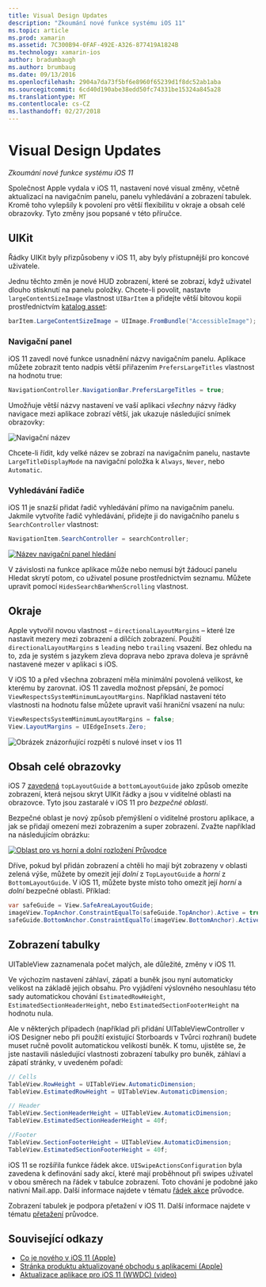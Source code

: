 ```yaml
---
title: Visual Design Updates
description: "Zkoumání nové funkce systému iOS 11"
ms.topic: article
ms.prod: xamarin
ms.assetid: 7C300B94-0FAF-492E-A326-877419A1824B
ms.technology: xamarin-ios
author: bradumbaugh
ms.author: brumbaug
ms.date: 09/13/2016
ms.openlocfilehash: 2904a7da73f5bf6e8960f65239d1f8dc52ab1aba
ms.sourcegitcommit: 6cd40d190abe38edd50fc74331be15324a845a28
ms.translationtype: MT
ms.contentlocale: cs-CZ
ms.lasthandoff: 02/27/2018
---
```

# <a name="visual-design-updates"></a>Visual Design Updates

_Zkoumání nové funkce systému iOS 11_

Společnost Apple vydala v iOS 11, nastavení nové visual změny, včetně aktualizací na navigačním panelu, panelu vyhledávání a zobrazení tabulek. Kromě toho vylepšily k povolení pro větší flexibilitu v okraje a obsah celé obrazovky. Tyto změny jsou popsané v této příručce.

## <a name="uikit"></a>UIKit

Řádky UIKit byly přizpůsobeny v iOS 11, aby byly přístupnější pro koncové uživatele.

Jednu těchto změn je nové HUD zobrazení, které se zobrazí, když uživatel dlouho stisknutí na panelu položky. Chcete-li povolit, nastavte `largeContentSizeImage` vlastnost `UIBarItem` a přidejte větší bitovou kopii prostřednictvím [katalog asset](~/ios/app-fundamentals/images-icons/displaying-an-image.md):

```csharp
barItem.LargeContentSizeImage = UIImage.FromBundle("AccessibleImage");
```

### <a name="navigation-bar"></a>Navigační panel
iOS 11 zavedl nové funkce usnadnění názvy navigačním panelu. Aplikace můžete zobrazit tento nadpis větší přiřazením `PrefersLargeTitles` vlastnost na hodnotu true:

```csharp
NavigationController.NavigationBar.PrefersLargeTitles = true;
```

Umožňuje větší názvy nastavení ve vaší aplikaci _všechny_ názvy řádky navigace mezi aplikace zobrazí větší, jak ukazuje následující snímek obrazovky:

![Navigační název](visual-design-images/image7.png)

Chcete-li řídit, kdy velké název se zobrazí na navigačním panelu, nastavte `LargeTitleDisplayMode` na navigační položka k `Always`, `Never`, nebo `Automatic`.

### <a name="search-controller"></a>Vyhledávání řadiče

iOS 11 je snazší přidat řadič vyhledávání přímo na navigačním panelu. Jakmile vytvoříte řadič vyhledávání, přidejte ji do navigačního panelu s `SearchController` vlastnost:

```csharp
NavigationItem.SearchController = searchController;
```

[![Název navigační panel hledání](visual-design-images/image8-sml.png)](visual-design-images/image8-sml.png)

V závislosti na funkce aplikace může nebo nemusí být žádoucí panelu Hledat skrytí potom, co uživatel posune prostřednictvím seznamu. Můžete upravit pomocí `HidesSearchBarWhenScrolling` vlastnost.

## <a name="margins"></a>Okraje

Apple vytvořil novou vlastnost – `directionalLayoutMargins` – které lze nastavit mezery mezi zobrazení a dílčích zobrazení. Použití `directionalLayoutMargins` s `leading` nebo `trailing` vsazení. Bez ohledu na to, zda je systém s jazykem zleva doprava nebo zprava doleva je správně nastavené mezer v aplikaci s iOS.

V iOS 10 a před všechna zobrazení měla minimální povolená velikost, ke kterému by zarovnat. iOS 11 zavedla možnost přepsání, že pomocí `ViewRespectsSystemMinimumLayoutMargins`. Například nastavení této vlastnosti na hodnotu false můžete upravit vaší hraniční vsazení na nulu:

```csharp
ViewRespectsSystemMinimumLayoutMargins = false;
View.LayoutMargins = UIEdgeInsets.Zero;
```
![Obrázek znázorňující rozpětí s nulové inset v ios 11](visual-design-images/image9.png)

<a name="fullscreen" />

## <a name="full-screen-content"></a>Obsah celé obrazovky

iOS 7 [zavedená](~/ios/platform/introduction-to-ios7/ios7-ui.md#fullscreen) `topLayoutGuide` a `bottomLayoutGuide` jako způsob omezíte zobrazení, která nejsou skryt UIKit řádky a jsou v viditelné oblasti na obrazovce. Tyto jsou zastaralé v iOS 11 pro _bezpečné oblasti_.

Bezpečné oblast je nový způsob přemýšlení o viditelné prostoru aplikace, a jak se přidají omezení mezi zobrazením a super zobrazení. Zvažte například na následujícím obrázku:

[![Oblast pro vs horní a dolní rozložení Průvodce](visual-design-images/image10-sml.png)](visual-design-images/image10.png)

Dříve, pokud byl přidán zobrazení a chtěli ho mají být zobrazeny v oblasti zelená výše, můžete by omezit její _dolní_ z `TopLayoutGuide` a _horní_ z `BottomLayoutGuide`. V iOS 11, můžete byste místo toho omezit její _horní_ a _dolní_ bezpečné oblasti. Příklad:

```csharp
var safeGuide = View.SafeAreaLayoutGuide;
imageView.TopAnchor.ConstraintEqualTo(safeGuide.TopAnchor).Active = true;
safeGuide.BottomAnchor.ConstraintEqualTo(imageView.BottomAnchor).Active = true;
```

## <a name="table-view"></a>Zobrazení tabulky

UITableView zaznamenala počet malých, ale důležité, změny v iOS 11.

Ve výchozím nastavení záhlaví, zápatí a buněk jsou nyní automaticky velikost na základě jejich obsahu. Pro vyjádření výslovného nesouhlasu této sady automatickou chování `EstimatedRowHeight`, `EstimatedSectionHeaderHeight`, nebo `EstimatedSectionFooterHeight` na hodnotu nula.

Ale v některých případech (například při přidání UITableViewController v iOS Designer nebo při použití existující Storboards v Tvůrci rozhraní) budete muset ručně povolit automatickou velikostí buněk. K tomu, ujistěte se, že jste nastavili následující vlastnosti zobrazení tabulky pro buněk, záhlaví a zápatí stránky, v uvedeném pořadí:

```csharp
// Cells
TableView.RowHeight = UITableView.AutomaticDimension;
TableView.EstimatedRowHeight = UITableView.AutomaticDimension;

// Header
TableView.SectionHeaderHeight = UITableView.AutomaticDimension;
TableView.EstimatedSectionHeaderHeight = 40f;

//Footer
TableView.SectionFooterHeight = UITableView.AutomaticDimension;
TableView.EstimatedSectionFooterHeight = 40f;

```

iOS 11 se rozšířila funkce řádek akce. `UISwipeActionsConfiguration` byla zavedena k definování sady akcí, které mají proběhnout při swipes uživatel v obou směrech na řádek v tabulce zobrazení. Toto chování je podobné jako nativní Mail.app. Další informace najdete v tématu [řádek akce](~/ios/user-interface/controls/tables/row-action.md) průvodce.

Zobrazení tabulek je podpora přetažení v iOS 11. Další informace najdete v tématu [přetažení](~/ios/platform/introduction-to-ios11/drag-and-drop.md#uitableview) průvodce.


## <a name="related-links"></a>Související odkazy

- [Co je nového v iOS 11 (Apple)](https://developer.apple.com/ios/)
- [Stránka produktu aktualizované obchodu s aplikacemi (Apple)](https://developer.apple.com/app-store/product-page/)
- [Aktualizace aplikace pro iOS 11 (WWDC) (video)](https://developer.apple.com/videos/play/wwdc2017/204/)
